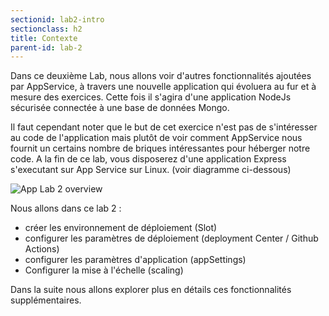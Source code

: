 ```yaml
---
sectionid: lab2-intro
sectionclass: h2
title: Contexte
parent-id: lab-2
---
```


Dans ce deuxième Lab, nous allons voir d'autres fonctionnalités ajoutées par AppService, à travers une nouvelle application qui évoluera au fur et à mesure des exercices. Cette fois il s'agira d'une application NodeJs sécurisée connectée à une base de données Mongo.

Il faut cependant noter que le but de cet exercice n'est pas de s'intéresser au code de l'application mais plutôt de voir comment AppService nous fournit un certains nombre de briques intéressantes pour héberger notre code. A la fin de ce lab, vous disposerez d'une application Express s'executant sur App Service sur Linux. (voir diagramme ci-dessous)

![App Lab 2 overview](/media/lab1/mongo_app_service.png)

Nous allons dans ce lab 2 :

- créer les environnement de déploiement    (Slot)
- configurer les paramètres de déploiement  (deployment Center / Github Actions)
- configurer les paramètres d'application   (appSettings)
- Configurer la mise à l'échelle            (scaling)
  
Dans la suite nous allons explorer plus en détails ces fonctionnalités supplémentaires.
